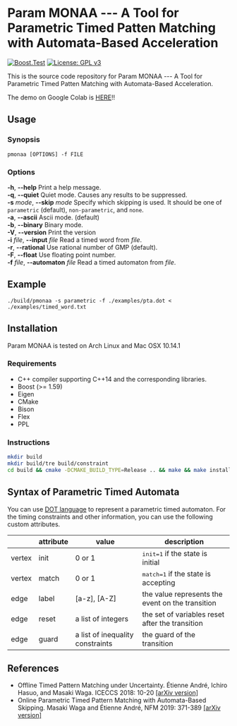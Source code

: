 Param MONAA --- A Tool for Parametric Timed Patten Matching with Automata-Based Acceleration
============================================================================================

[![Boost.Test](https://github.com/MasWag/ParamMONAA/actions/workflows/boosttest.yml/badge.svg)](https://github.com/MasWag/ParamMONAA/actions/workflows/boosttest.yml)
[![License: GPL v3](https://img.shields.io/badge/License-GPLv3-blue.svg)](./LICENSE)

This is the source code repository for Param MONAA --- A Tool for Parametric Timed Patten Matching with Automata-Based Acceleration.

The demo on Google Colab is [HERE](https://colab.research.google.com/drive/1JQtKtMWBqCn1xoD9iE_k7rlGHSrCCGwn)!!

Usage
-----

### Synopsis

    pmonaa [OPTIONS] -f FILE

### Options

**-h**, **--help** Print a help message. <br />
**-q**, **--quiet** Quiet mode. Causes any results to be suppressed. <br />
**-s** *mode*, **--skip** *mode* Specify which skipping is used. It should be one of `parametric` (default), `non-parametric`, and `none`. <br />
**-a**, **--ascii** Ascii mode. (default) <br />
**-b**, **--binary** Binary mode. <br />
**-V**, **--version** Print the version <br />
**-i** *file*, **--input** *file* Read a timed word from *file*. <br />
**-r**, **--rational** Use rational number of GMP (default). <br />
**-F**, **--float** Use floating point number. <br />
**-f** *file*, **--automaton** *file* Read a timed automaton from *file*. <br />

Example
-------
    
    ./build/pmonaa -s parametric -f ./examples/pta.dot < ./examples/timed_word.txt


Installation
------------

Param MONAA is tested on Arch Linux and Mac OSX 10.14.1

### Requirements

* C++ compiler supporting C++14 and the corresponding libraries.
* Boost (>= 1.59)
* Eigen
* CMake
* Bison
* Flex
* PPL

### Instructions

```sh
mkdir build 
mkdir build/tre build/constraint
cd build && cmake -DCMAKE_BUILD_TYPE=Release .. && make && make install
```

Syntax of Parametric Timed Automata
-----------------------------------

You can use [DOT language](http://www.graphviz.org/content/dot-language) to represent a parametric timed automaton. For the timing constraints and other information, you can use the following custom attributes.

<table>
<thead>
<tr class="header">
<th></th>
<th>attribute</th>
<th>value</th>
<th>description</th>
</tr>
</thead>
<tbody>
<tr class="odd">
<td>vertex</td>
<td>init</td><td>0 or 1</td><td><tt>init=1</tt> if the state is initial</td></tr>
<tr class="even">
<td>vertex</td><td>match</td><td>0 or 1</td><td><tt>match=1</tt> if the state is accepting</td>
</tr>
<tr class="odd">
<td>edge</td><td>label</td><td>[a-z], [A-Z]</td><td>the value represents the event on the transition</td>
</tr>
<tr class="even">
<td>edge</td><td>reset</td><td>a list of integers</td><td>the set of variables reset after the transition</td>
</tr>
<tr class="odd">
<td>edge</td><td>guard</td><td>a list of inequality constraints</td><td>the guard of the transition</td>
</tr>
</tbody>
</table>

References
-------------

* Offline Timed Pattern Matching under Uncertainty. Étienne André, Ichiro Hasuo, and Masaki Waga. ICECCS 2018: 10-20 [[arXiv version]](https://arxiv.org/abs/1812.08940)
* Online Parametric Timed Pattern Matching with Automata-Based Skipping. Masaki Waga and Étienne André, NFM 2019: 371-389 [[arXiv version]](https://arxiv.org/abs/1903.07328)
